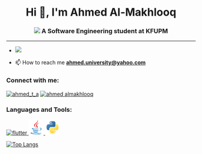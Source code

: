 <h1 align="center">Hi 👋, I'm Ahmed Al-Makhlooq</h1>

 <h3 align="center"> <img src="https://user-images.githubusercontent.com/119954521/213255276-485b33bc-f72b-41ce-bdd6-ecaa85321b71.png" hight = "20" width = "20" > A Software Engineering student at KFUPM</h3>
<hr/>

- <img src="https://cdn.jsdelivr.net/gh/devicons/devicon/icons/flutter/flutter-original.svg" hight = "20" width = "20" > 

- 📫 How to reach me **ahmed.university@yahoo.com**

<h3 align="left">Connect with me:</h3>
<p align="left">
<a href= target="blank"><img align="center" src="https://raw.githubusercontent.com/rahuldkjain/github-profile-readme-generator/master/src/images/icons/Social/twitter.svg" alt="ahmed_t_a" height="30" width="40" /></a>
<a href="https://linkedin.com/in/Ahmed Almakhlooq" target="blank"><img align="center" src="https://raw.githubusercontent.com/rahuldkjain/github-profile-readme-generator/master/src/images/icons/Social/linked-in-alt.svg" alt="ahmed almakhlooq" height="30" width="40" /></a>

</p>

<h3 align="left">Languages and Tools:</h3>
<p align="left"> <a href="https://flutter.dev" target="_blank" rel="noreferrer"> <img src="https://www.vectorlogo.zone/logos/flutterio/flutterio-icon.svg" alt="flutter" width="40" height="40"/> </a> <a href="https://www.java.com" target="_blank" rel="noreferrer"> <img src="https://raw.githubusercontent.com/devicons/devicon/master/icons/java/java-original.svg" alt="java" width="40" height="40"/> </a> <a href="https://www.python.org" target="_blank" rel="noreferrer"> <img src="https://raw.githubusercontent.com/devicons/devicon/master/icons/python/python-original.svg" alt="python" width="40" height="40"/> </a> </p>

[![Top Langs](https://github-readme-stats.vercel.app/api/top-langs/?username=Ahmed-T-A&langs_count=8&theme=dark)](https://github.com/anuraghazra/github-readme-stats)
